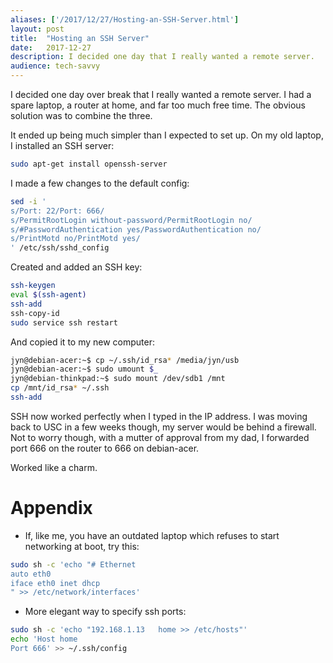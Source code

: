 ```yaml
---
aliases: ['/2017/12/27/Hosting-an-SSH-Server.html']
layout:	post
title:	"Hosting an SSH Server"
date:	2017-12-27
description: I decided one day that I really wanted a remote server.
audience: tech-savvy
---
```


I decided one day over break that I really wanted a remote server.
I had a spare laptop, a router at home, and far too much free time.
The obvious solution was to combine the three.

It ended up being much simpler than I expected to set up.
On my old laptop, I installed an SSH server:
```sh
sudo apt-get install openssh-server
```

I made a few changes to the default config:
```sh
sed -i '
s/Port: 22/Port: 666/
s/PermitRootLogin without-password/PermitRootLogin no/
s/#PasswordAuthentication yes/PasswordAuthentication no/
s/PrintMotd no/PrintMotd yes/
' /etc/ssh/sshd_config
```

Created and added an SSH key:
```sh
ssh-keygen
eval $(ssh-agent)
ssh-add
ssh-copy-id
sudo service ssh restart
```

And copied it to my new computer:
```sh
jyn@debian-acer:~$ cp ~/.ssh/id_rsa* /media/jyn/usb
jyn@debian-acer:~$ sudo umount $_
jyn@debian-thinkpad:~$ sudo mount /dev/sdb1 /mnt
cp /mnt/id_rsa* ~/.ssh
ssh-add
```

SSH now worked perfectly when I typed in the IP address.
I was moving back to USC in a few weeks though,
my server would be behind a firewall.
Not to worry though, with a mutter of approval from my dad,
I forwarded port 666 on the router to 666 on debian-acer.

Worked like a charm.

# Appendix
- If, like me, you have an outdated laptop
which refuses to start networking at boot, try this:
```sh
sudo sh -c 'echo "# Ethernet
auto eth0
iface eth0 inet dhcp
" >> /etc/network/interfaces'
```

- More elegant way to specify ssh ports:
```sh
sudo sh -c 'echo "192.168.1.13   home >> /etc/hosts"'
echo 'Host home
Port 666' >> ~/.ssh/config
```
